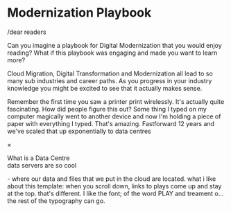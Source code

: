 # Modernization Playbook

<body>/dear readers
 
Can you imagine a playbook for Digital Modernization that you would enjoy reading? What if this playbook was engaging and made you want to learn more? 

Cloud Migration, Digital Transformation and Modernization all lead to so many sub industries and career paths. As you progress in your industry knowledge you might be excited to see that it actually makes sense.  

Remember the first time you saw a printer print wirelessly. It's actually quite fascinating. How did people figure this out? Some thing I typed on my computer magically went to another device and now I'm holding a piece of paper with everything I typed. That's amazing. Fastforward 12 years and we've scaled that up exponentially to <body>
<a class="trigger_popup_fricc">data centres</a>
<div class="hover_bkgr_fricc">
    <span class="helper"></span>
    <div>
        <div class="popupCloseButton">&times;</div>
        <p>What is a Data Centre<br/>data servers are so cool</p>
    </div>
</div> - where our data and files that we put in the cloud are located. 
what i like about this template: 
when you scroll down, links to plays come up and stay at the top. that's different. 
I like the font; of the word PLAY and treament o... the rest of the typography can go. 
</body>
